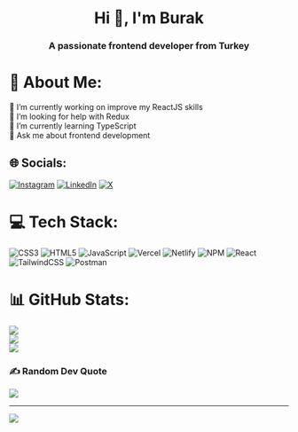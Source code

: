 <h1 align="center">Hi 👋, I'm Burak</h1>
<h3 align="center">A passionate frontend developer from Turkey</h3>


# 💫 About Me:
🔭 I’m currently working on improve my ReactJS skills<br>🤝 I’m looking for help with Redux<br>🌱 I’m currently learning TypeScript<br>💬 Ask me about frontend development


## 🌐 Socials:
[![Instagram](https://img.shields.io/badge/Instagram-%23E4405F.svg?logo=Instagram&logoColor=white)](https://instagram.com/mbrkilic) [![LinkedIn](https://img.shields.io/badge/LinkedIn-%230077B5.svg?logo=linkedin&logoColor=white)](https://linkedin.com/in/mbrkilic) [![X](https://img.shields.io/badge/X-black.svg?logo=X&logoColor=white)](https://x.com/mbrkilic) 

# 💻 Tech Stack:
![CSS3](https://img.shields.io/badge/css3-%231572B6.svg?style=for-the-badge&logo=css3&logoColor=white) ![HTML5](https://img.shields.io/badge/html5-%23E34F26.svg?style=for-the-badge&logo=html5&logoColor=white) ![JavaScript](https://img.shields.io/badge/javascript-%23323330.svg?style=for-the-badge&logo=javascript&logoColor=%23F7DF1E) ![Vercel](https://img.shields.io/badge/vercel-%23000000.svg?style=for-the-badge&logo=vercel&logoColor=white) ![Netlify](https://img.shields.io/badge/netlify-%23000000.svg?style=for-the-badge&logo=netlify&logoColor=#00C7B7) ![NPM](https://img.shields.io/badge/NPM-%23CB3837.svg?style=for-the-badge&logo=npm&logoColor=white) ![React](https://img.shields.io/badge/react-%2320232a.svg?style=for-the-badge&logo=react&logoColor=%2361DAFB) ![TailwindCSS](https://img.shields.io/badge/tailwindcss-%2338B2AC.svg?style=for-the-badge&logo=tailwind-css&logoColor=white) ![Postman](https://img.shields.io/badge/Postman-FF6C37?style=for-the-badge&logo=postman&logoColor=white)
# 📊 GitHub Stats:
![](https://github-readme-stats.vercel.app/api?username=mbrkilic&theme=dark&hide_border=false&include_all_commits=false&count_private=false)<br/>
![](https://github-readme-streak-stats.herokuapp.com/?user=mbrkilic&theme=dark&hide_border=false)<br/>
![](https://github-readme-stats.vercel.app/api/top-langs/?username=mbrkilic&theme=dark&hide_border=false&include_all_commits=false&count_private=false&layout=compact)

### ✍️ Random Dev Quote
![](https://quotes-github-readme.vercel.app/api?type=horizontal&theme=radical)

---
[![](https://visitcount.itsvg.in/api?id=mbrkilic&icon=0&color=0)](https://visitcount.itsvg.in)

<!-- Proudly created with GPRM ( https://gprm.itsvg.in ) -->
